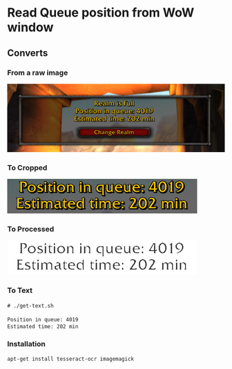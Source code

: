 # Read Queue position from WoW window


## Converts

### From a raw image
![Raw Image](./images/0-raw.jpeg)

### To Cropped
![Cropped Image](./images/1-cropped.jpeg)

### To Processed
![Processed](./images/2-processed.jpeg)

### To Text

```
# ./get-text.sh

Position in queue: 4019
Estimated time: 202 min
```


### Installation

```
apt-get install tesseract-ocr imagemagick
```
